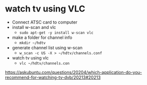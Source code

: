 # watch tv using VLC

* Connect ATSC card to computer
* install w-scan and vlc
  * `sudo apt-get -y install w-scan vlc`
* make a folder for channel info
  * `mkdir ~/hdtv`
* generate channel list using w-scan
  * `w_scan -c US -X > ~/hdtv/channels.conf`
* watch tv using vlc
  * `vlc ~/hdtv/channels.con`




https://askubuntu.com/questions/20204/which-application-do-you-recommend-for-watching-tv-dvb/20213#20213

